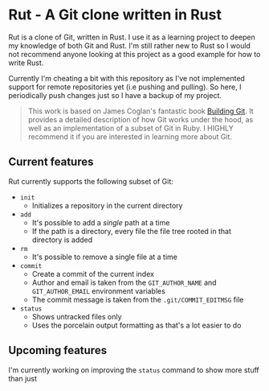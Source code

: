 # Rut - A Git clone written in Rust
Rut is a clone of Git, written in Rust. I use it as a learning project to
deepen my knowledge of both Git and Rust. I'm still rather new to Rust so
I would not recommend anyone looking at this project as a good example for how
to write Rust.

Currently I'm cheating a bit with this repository as I've not implemented
support for remote repositories yet (i.e pushing and pulling). So here,
I periodically push changes just so I have a backup of my project.

> This work is based on James Coglan's fantastic book [Building
> Git](https://shop.jcoglan.com/building-git/). It provides a detailed
> description of how Git works under the hood, as well as an implementation of a
> subset of Git in Ruby. I HIGHLY recommend it if you are interested in learning
> more about Git.

## Current features

Rut currently supports the following subset of Git:

* `init`
    - Initializes a repository in the current directory
* `add`
    - It's possible to add a _single_ path at a time
    - If the path is a directory, every file the file tree rooted in that
      directory is added
* `rm`
    - It's possible to remove a single file at a time
* `commit`
    - Create a commit of the current index
    - Author and email is taken from the `GIT_AUTHOR_NAME` and
      `GIT_AUTHOR_EMAIL` environment variables
    - The commit message is taken from the `.git/COMMIT_EDITMSG` file
* `status`
    - Shows untracked files only
    - Uses the porcelain output formatting as that's a lot easier to do

## Upcoming features

I'm currently working on improving the `status` command to show more stuff than
just 
